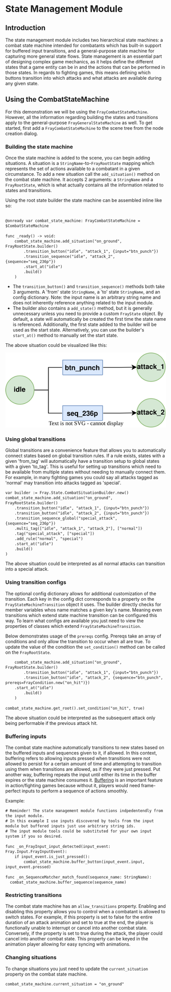 # State Management Module

## Introduction

The state management module includes two hierarchical state machines: a combat state machine intended for combatants which has built-in support for buffered input transitions, and a general-purpose state machine for capturing more general state flows. State management is an essential part of designing complex game mechanics, as it helps define the different states that a game entity can be in and the actions that can be performed in those states. In regards to fighting games, this means defining which buttons transition into which attacks and what attacks are available during any given state.

## Using the CombatStateMachine

For this demonstration we will be using the `FrayCombatStateMachine`. However, all the information regarding building the states and transitions apply to the general-purpose `FrayGeneralStateMachine` as well. To get started, first add a `FrayCombatStateMachine` to the scene tree from the node creation dialog.

### Building the state machine
Once the state machine is added to the scene, you can begin adding situations. A situation is a `StringName`-to-`FrayRootState` mapping which represents the set of actions available to a combatant in a given circumstance. To add a new situation call the `add_situation()` method on the combat state machine. It accepts 2 arguments: a `StringName` and a `FrayRootState`, which is what actually contains all the information related to states and transitions.

Using the root state builder the state machine can be assembled inline like so:

```gdscript

@onready var combat_state_machine: FrayCombatStateMachine = $CombatStateMachine

func _ready() -> void:
    combat_state_machine.add_situation("on_ground", FrayRootState.builder()
        .transition_button("idle", "attack_1", {input="btn_punch"})
        .transition_sequence("idle", "attack_2", {sequence="seq_236p"})
        .start_at("idle")
        .build()
    )
```

- The `transition_button()` and `transition_sequence()` methods both take 3 arguments. A 'from' state `StringName`, a 'to' state `StringName`, and an config dictionary. Note: the input name is an arbitrary string name and does not inherently reference anything related to the input module.
- The builder also contains a `add_state()` method, but it is generally unnecessary unless you need to provide a custom `FrayState` object. By default, a state will automatically be created the first time the state name is referenced. Additionally, the first state added to the builder will be used as the start state. Alternatively, you can use the builder's `start_at()` method to manually set the start state.

The above situation could be visualized like this:

![Visulization of described situation](images/situation_visualization.svg)

### Using global transitions

Global transitions are a convenience feature that allows you to automatically connect states based on global transition rules. If a rule exists, states with a given 'from_tag' will automatically have a transition setup to global states with a given 'to_tag'. This is useful for setting up transitions which need to be available from multiple states without needing to manually connect them. For example, in many fighting games you could say all attacks tagged as 'normal' may transition into attacks tagged as 'special'.


```gdscript
var builder := Fray.State.CombatSituationBuilder.new()
combat_state_machine.add_situation("on_ground", FrayRootState.builder()
    .transition_button("idle", "attack_1", {input="btn_punch"})
    .transition_button("idle", "attack_2", {input="btn_punch"})
    .transition_sequence_global("special_attack", {sequence="seq_236p"})
    .multi_tag(["idle", "attack_1", "attack_2"], ["normal"])
    .tag("special_attack", ["special"])
    .add_rule("normal", "special")
    .start_at("idle")
    .build()
)
```

The above situation could be interpreted as all normal attacks can transition into a special attack.

### Using transition configs

The optional config dictionary allows for additional customization of the transition. Each key in the config dict corresponds to a property on the `FrayStateMachineTransition` object it uses. The builder directly checks for member variables whos name matches a given key's name. Meaning even transitions which extend state machine transition can be configured this way. To learn what configs are available you just need to view the properties of classes which extend `FrayStateMachineTransition`.

Below demonstrates usage of the `prereqs` config. Prereqs take an array of conditions and only allow the transition to occur when all are true. To update the value of the condition the `set_condition()` method can be called on the `FrayRootState`.

```gdscript
    combat_state_machine.add_situation("on_ground", FrayRootState.builder()
        .transition_button("idle", "attack_1", {input="btn_punch"})
        .transition_button("idle", "attack_2", {sequence="btn_punch", prereqs=FrayCondition.new("on_hit")})
	.start_at("idle")
        .build()
    )

combat_state_machine.get_root().set_condition("on_hit", true)
```

The above situation could be interpreted as the subsequent attack only being performable if the previous attack hit.

### Buffering inputs

The combat state machine automatically transitions to new states based on the buffered inputs and sequences given to it, if allowed. In this context, buffering refers to allowing inputs pressed when transitions were not allowed to persist for a certain amount of time and attempting to transition using them when transitions are allowed, as if they were just pressed. Put another way, buffering repeats the input until either its time in the buffer expires or the state machine consumes it. [Buffering](https://en.wiktionary.org/wiki/Appendix:Glossary_of_fighting_games#Buffering) is an important feature in action/fighting games because 
without it, players would need frame-perfect inputs to perform a sequence of actions smoothly.

Example:

```gdscript
# Reminder! The state management module functions indpedentendly from the input module.
# In this example I use inputs discovered by tools from the input module but buffered inputs just use arbitrary string ids.
# The input module tools could be substituted for your own input system if you so desired.

func _on_FrayInput_input_detected(input_event: Fray.Input.FrayInputEvent):
	if input_event.is_just_pressed():
		combat_state_machine.buffer_button(input_event.input, input_event.pressed)

func _on_SequenceMatcher_match_found(sequence_name: StringName):
  combat_state_machine.buffer_sequence(sequence_name)
```

### Restricting transitions

The combat state machine has an `allow_transitions` property. Enabling and disabling this property allows you to control when a combatant is allowed to switch states. For example, if this property is set to false for the entire duration of an attack animation and set to true at the end, the player is functionally unable to interrupt or cancel into another combat state. Conversely, if the property is set to true during the attack, the player could cancel into another combat state. This property can be keyed in the animation player allowing for easy syncing with animations.

### Changing situations

To change situations you just need to update the `current_situation` property on the combat state machine.

```gdscript
combat_state_machine.current_situation = "on_ground"
```
